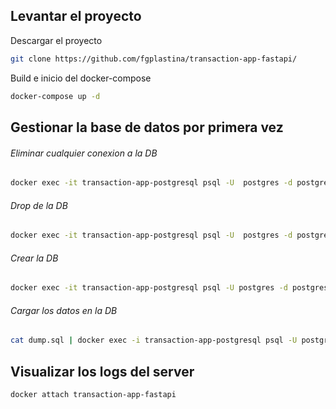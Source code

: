 ## Levantar el proyecto
Descargar el proyecto
```bash
git clone https://github.com/fgplastina/transaction-app-fastapi/
```
Build e inicio del docker-compose
```bash
docker-compose up -d
```

## Gestionar la base de datos por primera vez
###### Eliminar cualquier conexion a la DB
```bash
docker exec -it transaction-app-postgresql psql -U  postgres -d postgres -c "SELECT pg_terminate_backend(pid) FROM pg_stat_activity WHERE datname = 'transaction-appdb';"
```
###### Drop de la DB
```bash
docker exec -it transaction-app-postgresql psql -U  postgres -d postgres -c "DROP DATABASE \"transaction-appdb\";"
```
###### Crear la DB
```bash
docker exec -it transaction-app-postgresql psql -U postgres -d postgres -c "CREATE DATABASE \"transaction-appdb\";"
```
###### Cargar los datos en la DB
```bash
cat dump.sql | docker exec -i transaction-app-postgresql psql -U postgres -d transaction-appdb
```
## Visualizar los logs del server
```bash
docker attach transaction-app-fastapi
```
